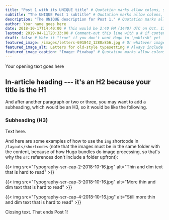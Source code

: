 ```yaml
---
title: "Post 1 with its UNIQUE title" # Quotation marks allow colons, semicolons, etc.
subtitle: "The UNIQUE Post 1 subtitle" # Quotation marks allow colons, semicolons, etc.
description: "The UNIQUE description for Post 1." # Quotation marks allow colons, semicolons, etc.
author: Your name goes here
date: 2018-10-17T14:40:00 # This would be 2:40 PM (1440) UTC on Oct. 17, 2018
lastmod: 2019-04-11T20:33:00 # Comment-out this line with a # if content is unchanged
draft: false # Make it "true" if you don't want Hugo to "publish" yet
featured_image: /images/letters-691842_1280x856.jpg # Or whatever image you want to use
featured_image_alt: Letters for old-style typesetting # Always include an ALT tag for accessibility
featured_image_caption: "Image: Pixabay" # Quotation marks allow colons, semicolons, etc.
---
```


Your opening text goes here

## In-article heading --- it's an H2 because your title is the H1

And after another paragraph or two or three, you may want to add a subheading, which would be an H3, so it would be like the following.

### Subheading (H3)

Text here.

And here are some examples of how to use the `img` shortcode in `/layouts/shortcodes` (note that the images must be in the same folder with the content, because of how Hugo bundles do image processing, so that's why the `src` references don't include a folder upfront):

{{< img src="Typography-scr-cap-2-2018-10-16.jpg" alt="Thin and dim text that is hard to read" >}}

{{< img src="Typography-scr-cap-3-2018-10-16.jpg" alt="More thin and dim text that is hard to read" >}}

{{< img src="Typography-scr-cap-4-2018-10-16.jpg" alt="Still more thin and dim text that is hard to read" >}}

Closing text. That ends Post 1!